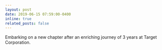 ```yaml
---
layout: post
date: 2019-06-15 07:59:00-0400
inline: true
related_posts: false
---
```


Embarking on a new chapter after an enriching journey of 3 years at Target Corporation.
